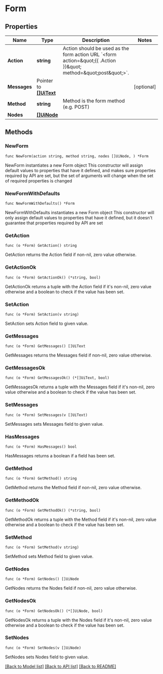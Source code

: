 # Form

## Properties

Name | Type | Description | Notes
------------ | ------------- | ------------- | -------------
**Action** | **string** | Action should be used as the form action URL &#x60;&lt;form action&#x3D;\&quot;{{ .Action }}\&quot; method&#x3D;\&quot;post\&quot;&gt;&#x60;. | 
**Messages** | Pointer to [**[]UiText**](UiText.md) |  | [optional] 
**Method** | **string** | Method is the form method (e.g. POST) | 
**Nodes** | [**[]UiNode**](UiNode.md) |  | 

## Methods

### NewForm

`func NewForm(action string, method string, nodes []UiNode, ) *Form`

NewForm instantiates a new Form object
This constructor will assign default values to properties that have it defined,
and makes sure properties required by API are set, but the set of arguments
will change when the set of required properties is changed

### NewFormWithDefaults

`func NewFormWithDefaults() *Form`

NewFormWithDefaults instantiates a new Form object
This constructor will only assign default values to properties that have it defined,
but it doesn't guarantee that properties required by API are set

### GetAction

`func (o *Form) GetAction() string`

GetAction returns the Action field if non-nil, zero value otherwise.

### GetActionOk

`func (o *Form) GetActionOk() (*string, bool)`

GetActionOk returns a tuple with the Action field if it's non-nil, zero value otherwise
and a boolean to check if the value has been set.

### SetAction

`func (o *Form) SetAction(v string)`

SetAction sets Action field to given value.


### GetMessages

`func (o *Form) GetMessages() []UiText`

GetMessages returns the Messages field if non-nil, zero value otherwise.

### GetMessagesOk

`func (o *Form) GetMessagesOk() (*[]UiText, bool)`

GetMessagesOk returns a tuple with the Messages field if it's non-nil, zero value otherwise
and a boolean to check if the value has been set.

### SetMessages

`func (o *Form) SetMessages(v []UiText)`

SetMessages sets Messages field to given value.

### HasMessages

`func (o *Form) HasMessages() bool`

HasMessages returns a boolean if a field has been set.

### GetMethod

`func (o *Form) GetMethod() string`

GetMethod returns the Method field if non-nil, zero value otherwise.

### GetMethodOk

`func (o *Form) GetMethodOk() (*string, bool)`

GetMethodOk returns a tuple with the Method field if it's non-nil, zero value otherwise
and a boolean to check if the value has been set.

### SetMethod

`func (o *Form) SetMethod(v string)`

SetMethod sets Method field to given value.


### GetNodes

`func (o *Form) GetNodes() []UiNode`

GetNodes returns the Nodes field if non-nil, zero value otherwise.

### GetNodesOk

`func (o *Form) GetNodesOk() (*[]UiNode, bool)`

GetNodesOk returns a tuple with the Nodes field if it's non-nil, zero value otherwise
and a boolean to check if the value has been set.

### SetNodes

`func (o *Form) SetNodes(v []UiNode)`

SetNodes sets Nodes field to given value.



[[Back to Model list]](../README.md#documentation-for-models) [[Back to API list]](../README.md#documentation-for-api-endpoints) [[Back to README]](../README.md)



